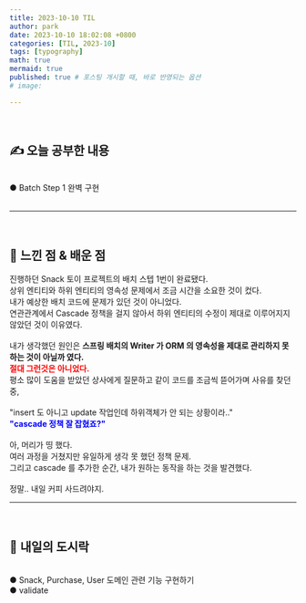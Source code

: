 ```yaml
---
title: 2023-10-10 TIL
author: park
date: 2023-10-10 18:02:08 +0800
categories: [TIL, 2023-10]
tags: [typography]
math: true
mermaid: true
published: true # 포스팅 개시할 때, 바로 반영되는 옵션
# image: 

---
```


<br>

## ✍ 오늘 공부한 내용

<br>
● Batch Step 1 완벽 구현<br>
<br>

---

<br>

## 🧠 느낀 점 & 배운 점 

진행하던 Snack 토이 프로젝트의 배치 스텝 1번이 완료됐다.<br>
상위 엔티티와 하위 엔티티의 영속성 문제에서 조금 시간을 소요한 것이 컸다.<br>
내가 예상한 배치 코드에 문제가 있던 것이 아니었다.<br>
연관관계에서 Cascade 정책을 걸지 않아서 하위 엔티티의 수정이 제대로 이루어지지 않았던 것이 이유였다.<br>
<br>
내가 생각했던 원인은 <b>스프링 배치의 Writer 가 ORM 의 영속성을 제대로 관리하지 못 하는 것이 아닐까 였다.</b><br>
<b style="color: red;">절대 그런것은 아니었다.</b><br>
평소 많이 도움을 받았던 상사에게 질문하고 같이 코드를 조금씩 뜯어가며 사유를 찾던 중,<br>
<br>
"insert 도 아니고 update 작업인데 하위객체가 안 되는 상황이라.."<br>
<b style="color: blue;">"cascade 정책 잘 잡혔죠?"</b><br>
<br>
아, 머리가 띵 했다.<br>
여러 과정을 거쳤지만 유일하게 생각 못 했던 정책 문제.<br>
그리고 cascade 를 추가한 순간, 내가 원하는 동작을 하는 것을 발견했다.<br>
<br>
정말.. 내일 커피 사드려야지.<br>

---

<br>

## 🍱 내일의 도시락

<br>
● Snack, Purchase, User 도메인 관련 기능 구현하기<br>
● validate<br>
<br>
<br>